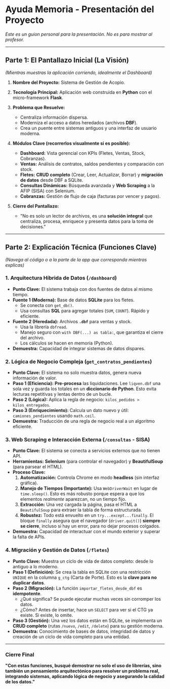 # Ayuda Memoria - Presentación del Proyecto

*Este es un guion personal para la presentación. No es para mostrar al profesor.*

---

## Parte 1: El Pantallazo Inicial (La Visión)

*(Mientras muestras la aplicación corriendo, idealmente el Dashboard)*

1.  **Nombre del Proyecto:** Sistema de Gestión de Acopio.
2.  **Tecnología Principal:** Aplicación web construida en **Python** con el micro-framework **Flask**.
3.  **Problema que Resuelve:**
    *   Centraliza información dispersa.
    *   Moderniza el acceso a datos heredados (archivos **DBF**).
    *   Crea un puente entre sistemas antiguos y una interfaz de usuario moderna.

4.  **Módulos Clave (recorrerlos visualmente si es posible):**
    *   **Dashboard:** Vista gerencial con KPIs (Fletes, Ventas, Stock, Cobranzas).
    *   **Ventas:** Análisis de contratos, saldos pendientes y comparación con stock.
    *   **Fletes:** **CRUD completo** (Crear, Leer, Actualizar, Borrar) y **migración de datos** desde DBF a SQLite.
    *   **Consultas Dinámicas:** Búsqueda avanzada y **Web Scraping** a la AFIP (SISA) con Selenium.
    *   **Cobranzas:** Gestión de flujo de caja (facturas por vencer y pagos).

5.  **Cierre del Pantallazo:**
    *   "No es solo un lector de archivos, es una **solución integral** que centraliza, procesa, enriquece y presenta datos para la toma de decisiones."

---

## Parte 2: Explicación Técnica (Funciones Clave)

*(Navega al código o a la parte de la app que corresponda mientras explicas)*

### 1. Arquitectura Híbrida de Datos (`/dashboard`)

*   **Punto Clave:** El sistema trabaja con dos fuentes de datos al mismo tiempo.
*   **Fuente 1 (Moderna):** Base de datos **SQLite** para los fletes.
    *   Se conecta con `get_db()`.
    *   Usa consultas **SQL** para agregar totales (`SUM`, `COUNT`). Rápido y eficiente.
*   **Fuente 2 (Heredada):** Archivos **`.dbf`** para ventas y stock.
    *   Usa la librería `dbfread`.
    *   Manejo seguro con `with DBF(...) as tabla:`, que garantiza el cierre del archivo.
    *   Los cálculos se hacen en memoria (Python).
*   **Demuestra:** Capacidad de integrar sistemas de datos dispares.

### 2. Lógica de Negocio Compleja (`get_contratos_pendientes`)

*   **Punto Clave:** El sistema no solo muestra datos, genera nueva información de valor.
*   **Paso 1 (Eficiencia):** **Pre-procesa** las liquidaciones. Lee `liqven.dbf` una sola vez y guarda los totales en un **diccionario de Python**. Esto evita lecturas repetitivas y lentas dentro de un bucle.
*   **Paso 2 (Lógica):** Aplica la regla de negocio: `kilos_pedidos > kilos_entregados`.
*   **Paso 3 (Enriquecimiento):** Calcula un dato nuevo y útil: `camiones_pendientes` usando `math.ceil`.
*   **Demuestra:** Traducción de una regla de negocio real a un algoritmo eficiente.

### 3. Web Scraping e Interacción Externa (`/consultas` - SISA)

*   **Punto Clave:** El sistema se conecta a servicios externos que no tienen API.
*   **Herramientas:** **Selenium** (para controlar el navegador) y **BeautifulSoup** (para parsear el HTML).
*   **Proceso Clave:**
    1.  **Automatización:** Controla Chrome en modo **headless** (sin interfaz gráfica).
    2.  **Manejo de Tiempos (Importante):** Usa `WebDriverWait` en lugar de `time.sleep()`. Esto es más robusto porque espera a que los elementos *realmente* aparezcan, no un tiempo fijo.
    3.  **Extracción:** Una vez cargada la página, pasa el HTML a `BeautifulSoup` para extraer la tabla de forma estructurada.
    4.  **Robustez:** Todo está envuelto en un `try...except...finally`. El bloque `finally` asegura que el navegador (`driver.quit()`) **siempre se cierre**, incluso si hay un error, para no dejar procesos colgados.
*   **Demuestra:** Capacidad de interactuar con el mundo exterior y superar la falta de APIs.

### 4. Migración y Gestión de Datos (`/fletes`)

*   **Punto Clave:** Muestra un ciclo de vida de datos completo: desde lo antiguo a lo moderno.
*   **Paso 1 (Definición):** Se crea la tabla en SQLite con una restricción `UNIQUE` en la columna `g_ctg` (Carta de Porte). Esto es la **clave para no duplicar datos**.
*   **Paso 2 (Migración):** La función `importar_fletes_desde_dbf` es **idempotente**.
    *   ¿Qué significa? Se puede ejecutar muchas veces sin corromper los datos.
    *   ¿Cómo? Antes de insertar, hace un `SELECT` para ver si el CTG ya existe. Si existe, lo omite.
*   **Paso 3 (Gestión):** Una vez los datos están en SQLite, se implementa un **CRUD completo** (rutas `/nuevo`, `/edit`, `/delete`) para su gestión moderna.
*   **Demuestra:** Conocimiento de bases de datos, integridad de datos y creación de un ciclo de vida completo para una entidad.

---

### Cierre Final

**"Con estas funciones, busqué demostrar no solo el uso de librerías, sino también un pensamiento arquitectónico para resolver un problema real, integrando sistemas, aplicando lógica de negocio y asegurando la calidad de los datos."**